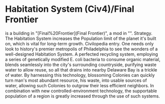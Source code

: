 # Habitation System (Civ4)/Final Frontier

 is a building in "[Final%20Frontier](Final Frontier)", a mod in "".
Strategy.
The Habitation System increases the Population limit of the planet it's built on, which is vital for long-term growth.
Civilopedia entry.
One needs only look to history's premier metropolis of Philadelphia to see the wonders of a well-designed Habitation System. A perfected recycling system, employing a series of genetically modified E. coli bacteria to consume organic material, blends seamlessly into the city's surrounding countryside, purifying waste water to allow reuse, so all that drains into nearby Delaware Bay is a trickle of water. By harnessing this technology, blossoming Colonies can quickly turn man's most abundant resource, his waste, into usable sources of water, allowing such Colonies to outgrow their less efficient neighbors. In combination with new controlled-environment technology, the supportable population of a region is greatly increased through the use of such systems.